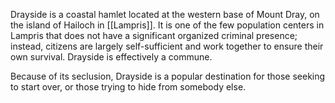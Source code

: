 Drayside is a coastal hamlet located at the western base of Mount Dray, on the island of Hailoch in [[Lampris]]. It is one of the few population centers in Lampris that does not have a significant organized criminal presence; instead, citizens are largely self-sufficient and work together to ensure their own survival. Drayside is effectively a commune. 

Because of its seclusion, Drayside is a popular destination for those seeking to start over, or those trying to hide from somebody else. 
